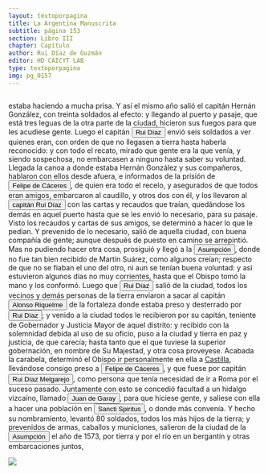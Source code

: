 ```yaml
---
layout: textoporpagina
title: La Argentina Manuscrita
subtitle: página 153
section: Libro III
chapter: Capítulo 
author: Rui Díaz de Guzmán
editor: HD CAICYT LAB
type: textoporpagina
img: pg_0157
---
```


<div class="row">
    <div class="column">
<p>estaba haciendo a mucha prisa. Y así el mismo año salió el capitán Hernán González, con treinta soldados al efecto: y llegando al puerto y pasaje, que está tres leguas de la otra parte de la ciudad, hicieron sus fuegos para que les acudiese gente. Luego el capitán <button class="balloon" data-balloon-pos="up" data-balloon-length="large" data-balloon="Ruy Díaz de Melgarejo (Salteras de Sevilla, 1519 – Santa Fe la Vieja, 1602) fue un militar, conquistador, explorador, estadista, minero y burócrata colonial español establecido en la región del Río de la Plata. Su vida estuvo marcada por guerras, conspiraciones, persecuciones y conflictos familiares. Junto a Juan de Salazar, Alonso Riquelme de Guzmán y Diego de Abreu se opuso al gobierno asunceno de Domingo Martínez de Irala, apoyando al deportado Álvar Núñez Cabeza de Vaca. Gobernó de manera casi absoluta e independiente la antigua provincia asuncena del Guayrá, fácticamente durante 20 años, y luego de separarla de Asunción en 1575, con el título de teniente de gobernador del Guayrá unos 15 años más.">Rui Díaz</button> envió seis soldados a ver quienes eran, con orden de que no llegasen a tierra hasta haberla reconocido: y con todo el recato, mirado que gente era la que venía, y siendo sospechosa, no embarcasen a ninguno hasta saber su voluntad. Llegada la canoa a donde estaba Hernán González y sus compañeros, hablaron con ellos desde afuera, e informados de la prisión de <button class="balloon" data-balloon-pos="up" data-balloon-length="large" data-balloon="Felipe de Cáceres (n. Madrid, ca. 1538) fue un conquistador, explorador y colonizador español.Se desempeñó como gobernador interino del Ríode la Plata y del Paraguay, con sede en Asunción,entre el 11 de diciembre de 1568 hasta el 14 dejulio de 1572.">Felipe de Cáceres</button>, de quien era todo el recelo, y asegurados de que todos eran amigos, embarcaron al caudillo, y otros dos con él, y los llevaron al <button class="balloon" data-balloon-pos="up" data-balloon-length="large" data-balloon="Ruy Díaz de Melgarejo (Salteras de Sevilla, 1519 – Santa Fe la Vieja, 1602) fue un militar, conquistador, explorador, estadista, minero y burócrata colonial español establecido en la región del Río de la Plata. Su vida estuvo marcada por guerras, conspiraciones, persecuciones y conflictos familiares. Junto a Juan de Salazar, Alonso Riquelme de Guzmán y Diego de Abreu se opuso al gobierno asunceno de Domingo Martínez de Irala, apoyando al deportado Álvar Núñez Cabeza de Vaca. Gobernó de manera casi absoluta e independiente la antigua provincia asuncena del Guayrá, fácticamente durante 20 años, y luego de separarla de Asunción en 1575, con el título de teniente de gobernador del Guayrá unos 15 años más.">capitán Rui Díaz</button> con las cartas y recaudos que traían, quedándose los demás en aquel puerto hasta que se les envió lo necesario, para su pasaje. Visto los recaudos y cartas de sus amigos, se determinó a hacer lo que le pedían. Y prevenido de lo necesario, salió de aquella ciudad, con buena compañía de gente; aunque después de puesto en camino se arrepintió. Mas no pudiendo hacer otra cosa, prosiguió y llegó a la <a href="https://recogito.pelagios.org/document/wzqxhk0h3vpikm/part/1/edit#4b5fddcf-76fd-4a1b-a703-01297e5be34a" target="_blank"><button class="balloon" data-balloon-pos="up" data-balloon-length="large" data-balloon="Asunción del Paraguay.">Asumpción</button></a>, donde no fue tan bien recibido de Martín Suárez, como algunos creían; respecto de que no se fiaban el uno del otro, ni aun se tenían buena voluntad: y así estuvieron algunos días no muy corrientes, hasta que el Obispo tomó la mano y los conformó. Luego que <button class="balloon" data-balloon-pos="up" data-balloon-length="large" data-balloon="Ruy Díaz de Melgarejo (Salteras de Sevilla, 1519 – Santa Fe la Vieja, 1602) fue un militar, conquistador, explorador, estadista, minero y burócrata colonial español establecido en la región del Río de la Plata. Su vida estuvo marcada por guerras, conspiraciones, persecuciones y conflictos familiares. Junto a Juan de Salazar, Alonso Riquelme de Guzmán y Diego de Abreu se opuso al gobierno asunceno de Domingo Martínez de Irala, apoyando al deportado Álvar Núñez Cabeza de Vaca. Gobernó de manera casi absoluta e independiente la antigua provincia asuncena del Guayrá, fácticamente durante 20 años, y luego de separarla de Asunción en 1575, con el título de teniente de gobernador del Guayrá unos 15 años más.">Rui Díaz</button> salió de la ciudad, todos los vecinos y demás personas de la tierra enviaron a sacar al capitán <button class="balloon" data-balloon-pos="up" data-balloon-length="large" data-balloon="Alonso Riquelme de Guzmán y Ponce de León - nació en Jerez de la Frontera por 1519. Ruy Díaz de Guzmán - su padre - le declaró hijo suyo y de Violante Ponce de León, el 13-VIII-1528, en una escritura de poder general a favor de Juan de Xerez, procurador de Sevilla. Desde su infancia y hasta su primera juventud sirvió de paje y luego como secretario de sus presuntos deudos los Duques de Medina Sidonia, Juan Alonso de Guzmán y Ana de Aragón. Tenía 21 años cuando se alistó en la armada de su pariente Alvar Núñez Cabeza de Vaca (tío carnal de su madrastra y del mismo linaje de su abuela Catalina de Zurita), y zarpó con rumbo al Río de la Plata .">Alonso Riquelme</button> de la fortaleza donde estaba preso y desterrado por <button class="balloon" data-balloon-pos="up" data-balloon-length="large" data-balloon="Ruy Díaz de Melgarejo (Salteras de Sevilla, 1519 – Santa Fe la Vieja, 1602) fue un militar, conquistador, explorador, estadista, minero y burócrata colonial español establecido en la región del Río de la Plata. Su vida estuvo marcada por guerras, conspiraciones, persecuciones y conflictos familiares. Junto a Juan de Salazar, Alonso Riquelme de Guzmán y Diego de Abreu se opuso al gobierno asunceno de Domingo Martínez de Irala, apoyando al deportado Álvar Núñez Cabeza de Vaca. Gobernó de manera casi absoluta e independiente la antigua provincia asuncena del Guayrá, fácticamente durante 20 años, y luego de separarla de Asunción en 1575, con el título de teniente de gobernador del Guayrá unos 15 años más.">Rui Díaz</button>; y venido a la ciudad todos le recibieron por su capitán, teniente de Gobernador y Justicia Mayor de aquel distrito: y recibido con la solemnidad debida al uso de su oficio, puso a la ciudad y tierra en paz y justicia, de que carecía; hasta tanto que el que tuviese la superior gobernación, en nombre de Su Majestad, y otra cosa proveyese. Acabada la carabela, determinó el Obispo ir personalmente en ella a <a href="https://recogito.pelagios.org/document/wzqxhk0h3vpikm/part/1/edit#46177cf6-94d7-4257-b1c0-c5e127956489" target="_blank">Castilla</a>, llevándose consigo preso a <button class="balloon" data-balloon-pos="up" data-balloon-length="large" data-balloon="Felipe de Cáceres (n. Madrid, ca. 1538) fue un conquistador, explorador y colonizador español.Se desempeñó como gobernador interino del Ríode la Plata y del Paraguay, con sede en Asunción,entre el 11 de diciembre de 1568 hasta el 14 dejulio de 1572.">Felipe de Cáceres</button>, y que fuese por capitán <button class="balloon" data-balloon-pos="up" data-balloon-length="large" data-balloon="Ruy Díaz de Melgarejo (Salteras de Sevilla, 1519 – Santa Fe la Vieja, 1602) fue un militar, conquistador, explorador, estadista, minero y burócrata colonial español establecido en la región del Río de la Plata. Su vida estuvo marcada por guerras, conspiraciones, persecuciones y conflictos familiares. Junto a Juan de Salazar, Alonso Riquelme de Guzmán y Diego de Abreu se opuso al gobierno asunceno de Domingo Martínez de Irala, apoyando al deportado Álvar Núñez Cabeza de Vaca. Gobernó de manera casi absoluta e independiente la antigua provincia asuncena del Guayrá, fácticamente durante 20 años, y luego de separarla de Asunción en 1575, con el título de teniente de gobernador del Guayrá unos 15 años más.">Rui Díaz Melgarejo</button>, como persona que tenía necesidad de ir a Roma por el suceso pasado. Juntamente con esto se concedió facultad a un hidalgo vizcaíno, llamado <button class="balloon" data-balloon-pos="up" data-balloon-length="large" data-balloon="Juan de Garay (1528 - 1583) fue un hidalgo, explorador, conquistador y gobernante colonial español. Se destacó por su actuación en la gobernación del Río de la Plata y del Paraguay por haber sido el fundador de la ciudad de Santa Fe en 1573 en su primera ubicación, por lo cual fue asignado al año siguiente como su teniente de gobernador, para convertirse en 1577 en el teniente de gobernador general de Asunción. En 1580 fundó la ciudad de Buenos Aires, con el nombre de &quot;Ciudad de la Trinidad&quot;, en el lugar donde en 1536 Pedro de Mendoza había fundado un fuerte con el nombre de &quot; Real de Nuestra Señora Santa María del Buen Ayre&quot;.">Juan de Garay</button>, para que hiciese gente, y saliese con ella a hacer una población en <a href="https://recogito.pelagios.org/document/wzqxhk0h3vpikm/part/1/edit#ffbf61c5-c8c1-48b1-b75e-a0599df75151" target="_blank"><button class="balloon" data-balloon-pos="up" data-balloon-length="large" data-balloon="El fuerte Sancti Spiritus fue el primer asentamiento español levantado en el actual territorio argentino. Fue fundado por el navegante veneciano Sebastián Gaboto (1484-1557) el 9 de junio de 1527, a orillas del río Carcarañá.">Sancti Spiritus</button></a>, o donde más convenía. Y hecho su nombramiento, levantó 80 soldados, todos los más hijos de la tierra; y prevenidos de armas, caballos y municiones, salieron de la ciudad de la <a href="https://recogito.pelagios.org/document/wzqxhk0h3vpikm/part/1/edit#694fec49-e9aa-40d6-bdad-45feab94e77b" target="_blank"><button class="balloon" data-balloon-pos="up" data-balloon-length="large" data-balloon="Asunción del Paraguay.">Asumpción</button></a> el año de 1573, por tierra y por el río en un bergantín y otras embarcaciones juntos, </p></div>

<div class="column">
<a href="{{site.baseurl}}/assets/img/argentina_manuscrita/{{page.img}}.jpg"><img src="{{site.baseurl}}/assets/img/argentina_manuscrita/{{page.img}}.jpg"></a>
</div>
</div>